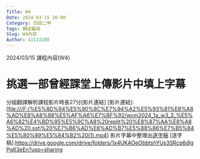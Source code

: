 ```yaml
---
Title: W4
Date: 2024-03-15 16:00
Category: 四設二甲
Tags: 網誌編寫
Slug: W4內容
Author: 41123108
---
```


2024/03/15 課程內容(W4)

<!-- PELICAN_END_SUMMARY -->

# 挑選一部曾經課堂上傳影片中填上字幕
分組翻譯解析課程影片時長27分[影片連結]
[影片連結]:[[file:///F:/%E5%8D%94%E5%90%8C%E7%94%A2%E5%93%81%E8%A8%AD%E8%A8%88%E5%AF%A6%E7%BF%92/wcm2024_1a_w3_3_%E5%A6%82%E4%BD%95%E5%9C%A8%20replit%20%E8%87%AA%E8%A8%AD%20.ssh%20%E7%B6%AD%E8%AD%B7%E5%88%86%E7%B5%84%E5%80%89%E5%84%B2%20(1).mp4](https://youtu.be/wZPUTGoWNBo)]
影片字幕中整理出[逐字稿](雲端空間呈現)
[逐字稿]:https://drive.google.com/drive/folders/1x4UKAOeObbtshYUs3SRcp6dlgPg63eEn?usp=sharing

# 